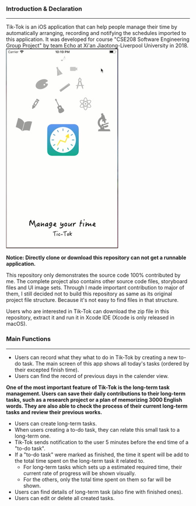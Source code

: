 ### Introduction & Declaration
---
Tik-Tok is an iOS application that can help people manage their time by automatically arranging, recording and notifying the schedules imported to this application. It was developed for course "CSE208 Software Engineering Group Project" by team Echo at Xi'an Jiaotong-Liverpool University in 2018. 
![the launch page of Tik-Tok](images/launchpage.jpg)

**Notice: Directly clone or download this repository can not get a runnable application.**

This repository only demonstrates the source code 100% contributed by me. The complete project also contains other source code files, storyboard files and UI image sets. Through I made important contribution to major of them, I still decided not to build this repository as same as its original project file structure. Because it's not easy to find files in that structure.

Users who are interested in Tik-Tok can download the zip file in this repository, extract it and run it in Xcode IDE (Xcode is only released in macOS).

### Main Functions
---
* Users can record what they what to do in Tik-Tok by creating a new to-do task. The main screen of this app shows all today's tasks (ordered by their excepted finish time).
* Users can find the record of previous days in the calender view.

**One of the most important feature of Tik-Tok is the long-term task management. Users can save their daily contributions to their long-term tasks, such as a research project or a plan of memorizing 3000 English words. They are also able to check the process of their current long-term tasks and review their previous works.** 
* Users can create long-term tasks.
* When users creating a to-do task, they can relate this small task to a long-term one.
* Tik-Tok sends notification to the user 5 minutes before the end time of a "to-do task".
* If a "to-do task" were marked as finished, the time it spent will be add to the total time spent on the long-term task it related to. 
    * For long-term tasks which sets up a estimated required time, their current rate of progress will be shown visually.
    * For the others, only the total time spent on them so far will be shown.
* Users can find details of long-term task (also fine with finished ones).
* Users can edit or delete all created tasks.



